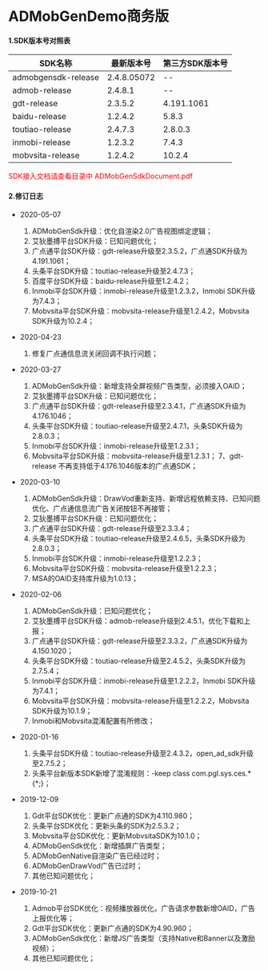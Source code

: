 # ADMobGenDemo商务版

#### 1.SDK版本号对照表

| SDK名称             | 最新版本号  | 第三方SDK版本号 |
| ------------------- | ----------- | ------------ |
| admobgensdk-release | 2.4.8.05072 | -- |
| admob-release       | 2.4.8.1 | --     |
| gdt-release         | 2.3.5.2   | 4.191.1061 |
| baidu-release       | 1.2.4.2   | 5.8.3   |
| toutiao-release     | 2.4.7.3   | 2.8.0.3 |
| inmobi-release      | 1.2.3.2   | 7.4.3   |
| mobvsita-release    | 1.2.4.2   | 10.2.4  |

<font color=#ff0000>SDK接入文档请查看目录中 ADMobGenSdkDocument.pdf </font>



#### 2.修订日志
* 2020-05-07
  1. ADMobGenSdk升级：优化自渲染2.0广告视图绑定逻辑；
  2. 艾狄墨搏平台SDK升级：已知问题优化；
  3. 广点通平台SDK升级：gdt-release升级至2.3.5.2，广点通SDK升级为4.191.1061；
  4. 头条平台SDK升级：toutiao-release升级至2.4.7.3；
  5. 百度平台SDK升级：baidu-release升级至1.2.4.2；
  5. Inmobi平台SDK升级：inmobi-release升级至1.2.3.2，Inmobi SDK升级为7.4.3；
  6. Mobvsita平台SDK升级：mobvsita-release升级至1.2.4.2，Mobvsita SDK升级为10.2.4；

* 2020-04-23
  1. 修复广点通信息流关闭回调不执行问题；

* 2020-03-27
  1. ADMobGenSdk升级：新增支持全屏视频广告类型，必须接入OAID；
  2. 艾狄墨搏平台SDK升级：已知问题优化；
  3. 广点通平台SDK升级：gdt-release升级至2.3.4.1，广点通SDK升级为4.176.1046；
  4. 头条平台SDK升级：toutiao-release升级至2.4.7.1，头条SDK升级为2.8.0.3；
  5. Inmobi平台SDK升级：inmobi-release升级至1.2.3.1；
  6. Mobvsita平台SDK升级：mobvsita-release升级至1.2.3.1；
  7、gdt-release 不再支持低于4.176.1046版本的广点通SDK；

* 2020-03-10
  
  1. ADMobGenSdk升级：DrawVod重新支持、新增远程依赖支持、已知问题优化、广点通信息流广告关闭按钮不再接管；
  2. 艾狄墨搏平台SDK升级：已知问题优化；
  3. 广点通平台SDK升级：gdt-release升级至2.3.3.4；
  4. 头条平台SDK升级：toutiao-release升级至2.4.6.5，头条SDK升级为2.8.0.3；
  5. Inmobi平台SDK升级：inmobi-release升级至1.2.2.3；
  6. Mobvsita平台SDK升级：mobvsita-release升级至1.2.2.3；
  7. MSA的OAID支持库升级为1.0.13；
  
* 2020-02-06
  
  1. ADMobGenSdk升级：已知问题优化；
  2. 艾狄墨搏平台SDK升级：admob-release升级到2.4.5.1，优化下载和上报；
  3. 广点通平台SDK升级：gdt-release升级至2.3.3.2，广点通SDK升级为4.150.1020；
  4. 头条平台SDK升级：toutiao-release升级至2.4.5.2，头条SDK升级为2.7.5.4；
  5. Inmobi平台SDK升级：inmobi-release升级至1.2.2.2，Inmobi SDK升级为7.4.1；
  6. Mobvsita平台SDK升级：mobvsita-release升级至1.2.2.2，Mobvsita SDK升级为10.1.9；
  7. Inmobi和Mobvsita混淆配置有所修改；
  
* 2020-01-16
  
  1. 头条平台SDK升级：toutiao-release升级至2.4.3.2，open_ad_sdk升级至2.7.5.2；
  2. 头条平台新版本SDK新增了混淆规则：-keep class com.pgl.sys.ces.* {*;}；
  
* 2019-12-09
  
  1. Gdt平台SDK优化：更新广点通的SDK为4.110.980；
  2. 头条平台SDK优化：更新头条的SDK为2.5.3.2；
  3. Mobvsita平台SDK优化：更新MobvsitaSDK为10.1.0；
  4. ADMobGenSdk优化：新增插屏广告类型；
  5. ADMobGenNative自渲染广告已经过时；
  6. ADMobGenDrawVod广告已过时；
  7. 其他已知问题优化；
  
* 2019-10-21
  
  1. Admob平台SDK优化：视频播放器优化，广告请求参数新增OAID，广告上报优化等；
  2. Gdt平台SDK优化：更新广点通的SDK为4.90.960；
  3. ADMobGenSdk优化：新增JS广告类型（支持Native和Banner以及激励视频）；
  4. 其他已知问题优化；

  
